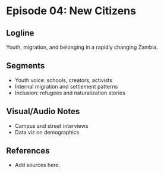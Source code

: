 # Episode 04: New Citizens

## Logline

Youth, migration, and belonging in a rapidly changing Zambia.

## Segments

- Youth voice: schools, creators, activists
- Internal migration and settlement patterns
- Inclusion: refugees and naturalization stories

## Visual/Audio Notes

- Campus and street interviews
- Data viz on demographics

## References

- Add sources here.
